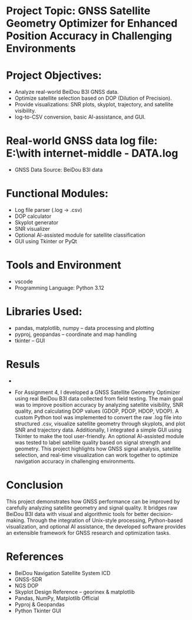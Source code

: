 # Project Topic: GNSS Satellite Geometry Optimizer for Enhanced Position Accuracy in Challenging Environments

# Project Objectives:
- Analyze real-world BeiDou B3I GNSS data.
- Optimize satellite selection based on DOP (Dilution of Precision).
- Provide visualizations: SNR plots, skyplot, trajectory, and satellite visibility.
- log-to-CSV conversion, basic AI-assistance, and GUI.


# Real-world GNSS data  log file: E:\with internet-middle - DATA.log
- GNSS Data Source: BeiDou B3I data


# Functional Modules:
- Log file parser (.log → .csv)
- DOP calculator
- Skyplot generator
- SNR visualizer
- Optional AI-assisted module for satellite classification
- GUI using Tkinter or PyQt


# Tools and Environment
- vscode
- Programming Language: Python 3.12

# Libraries Used:
- pandas, matplotlib, numpy – data processing and plotting
- pyproj, geopandas – coordinate and map handling
- tkinter – GUI
  
# Resuls
- 

- For Assignment 4, I developed a GNSS Satellite Geometry Optimizer using real BeiDou B3I data collected from field testing. The main goal was to improve position accuracy by analyzing satellite visibility, SNR quality, and calculating DOP values (GDOP, PDOP, HDOP, VDOP). A custom Python tool was implemented to convert the raw .log file into structured .csv, visualize satellite geometry through skyplots, and plot SNR and trajectory data. Additionally, I integrated a simple GUI using Tkinter to make the tool user-friendly. An optional AI-assisted module was tested to label satellite quality based on signal strength and geometry. This project highlights how GNSS signal analysis, satellite selection, and real-time visualization can work together to optimize navigation accuracy in challenging environments.

# Conclusion
This project demonstrates how GNSS performance can be improved by carefully analyzing satellite geometry and signal quality. It bridges raw BeiDou B3I data with visual and algorithmic tools for better decision-making. Through the integration of Unix-style processing, Python-based visualization, and optional AI assistance, the developed software provides an extensible framework for GNSS research and optimization tasks.

# References
- BeiDou Navigation Satellite System ICD
- GNSS-SDR 
- NGS DOP
- Skyplot Design Reference – georinex & matplotlib
- Pandas, NumPy, Matplotlib Official
- Pyproj & Geopandas 
- Python Tkinter GUI 










